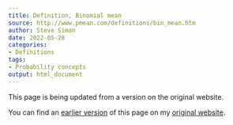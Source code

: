 ```yaml
---
title: Definition, Binomial mean
source: http://www.pmean.com/definitions/bin_mean.htm
author: Steve Simon
date: 2022-05-28
categories:
- Definitions
tags:
- Probability concepts
output: html_document
---
```


This page is being updated from a version on the original website.

<!---More--->


You can find an [earlier version][sim1] of this page on my [original website][sim2].

[sim1]: http://www.pmean.com/definitions/bin_mean.htm
[sim2]: http://www.pmean.com/original_site.html

